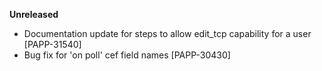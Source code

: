 **Unreleased**
* Documentation update for steps to allow edit_tcp capability for a user [PAPP-31540]
* Bug fix for 'on poll' cef field names [PAPP-30430]
